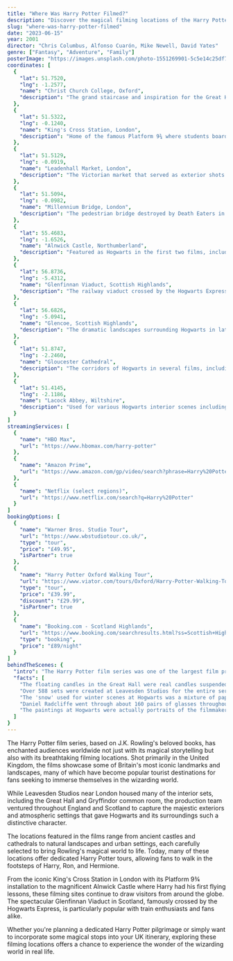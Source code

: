 ```yaml
---
title: "Where Was Harry Potter Filmed?"
description: "Discover the magical filming locations of the Harry Potter series throughout the United Kingdom, from historic castles to stunning landscapes."
slug: "where-was-harry-potter-filmed"
date: "2023-06-15"
year: 2001
director: "Chris Columbus, Alfonso Cuarón, Mike Newell, David Yates"
genre: ["Fantasy", "Adventure", "Family"]
posterImage: "https://images.unsplash.com/photo-1551269901-5c5e14c25df7?ixlib=rb-4.0.3&auto=format&fit=crop&w=1200&h=630"
coordinates: [
  { 
    "lat": 51.7520, 
    "lng": -1.2577, 
    "name": "Christ Church College, Oxford", 
    "description": "The grand staircase and inspiration for the Great Hall at Hogwarts."
  },
  { 
    "lat": 51.5322, 
    "lng": -0.1240, 
    "name": "King's Cross Station, London", 
    "description": "Home of the famous Platform 9¾ where students board the Hogwarts Express."
  },
  { 
    "lat": 51.5129, 
    "lng": -0.0919, 
    "name": "Leadenhall Market, London", 
    "description": "The Victorian market that served as exterior shots of Diagon Alley."
  },
  { 
    "lat": 51.5094, 
    "lng": -0.0982, 
    "name": "Millennium Bridge, London", 
    "description": "The pedestrian bridge destroyed by Death Eaters in Half-Blood Prince."
  },
  { 
    "lat": 55.4683, 
    "lng": -1.6526, 
    "name": "Alnwick Castle, Northumberland", 
    "description": "Featured as Hogwarts in the first two films, including flying lessons scenes."
  },
  { 
    "lat": 56.8736, 
    "lng": -5.4312, 
    "name": "Glenfinnan Viaduct, Scottish Highlands", 
    "description": "The railway viaduct crossed by the Hogwarts Express in several films."
  },
  { 
    "lat": 56.6826, 
    "lng": -5.0941, 
    "name": "Glencoe, Scottish Highlands", 
    "description": "The dramatic landscapes surrounding Hogwarts in later films."
  },
  { 
    "lat": 51.8747, 
    "lng": -2.2460, 
    "name": "Gloucester Cathedral", 
    "description": "The corridors of Hogwarts in several films, including Chamber of Secrets."
  },
  { 
    "lat": 51.4145, 
    "lng": -2.1186, 
    "name": "Lacock Abbey, Wiltshire", 
    "description": "Used for various Hogwarts interior scenes including Snape's classroom."
  }
]
streamingServices: [
  {
    "name": "HBO Max",
    "url": "https://www.hbomax.com/harry-potter"
  },
  {
    "name": "Amazon Prime",
    "url": "https://www.amazon.com/gp/video/search?phrase=Harry%20Potter"
  },
  {
    "name": "Netflix (select regions)",
    "url": "https://www.netflix.com/search?q=Harry%20Potter"
  }
]
bookingOptions: [
  {
    "name": "Warner Bros. Studio Tour",
    "url": "https://www.wbstudiotour.co.uk/",
    "type": "tour",
    "price": "£49.95",
    "isPartner": true
  },
  {
    "name": "Harry Potter Oxford Walking Tour",
    "url": "https://www.viator.com/tours/Oxford/Harry-Potter-Walking-Tour-of-Oxford-Including-Bodleian-Library/d5321-6175P7",
    "type": "tour",
    "price": "£39.99",
    "discount": "£29.99",
    "isPartner": true
  },
  {
    "name": "Booking.com - Scotland Highlands",
    "url": "https://www.booking.com/searchresults.html?ss=Scottish+Highlands",
    "type": "booking",
    "price": "£89/night"
  }
]
behindTheScenes: {
  "intro": "The Harry Potter film series was one of the largest film productions in UK history, spanning a decade of filming (2000-2010) and transforming Leavesden Studios into a permanent home for the franchise.",
  "facts": [
    "The floating candles in the Great Hall were real candles suspended by wires, but they had to be replaced with CGI after they kept burning through the wires and falling.",
    "Over 588 sets were created at Leavesden Studios for the entire series.",
    "The 'snow' used for winter scenes at Hogwarts was a mixture of paper and polymer that could be wetted and frozen to look authentic.",
    "Daniel Radcliffe went through about 160 pairs of glasses throughout the filming of all eight movies.",
    "The paintings at Hogwarts were actually portraits of the filmmakers and crew members dressed up in period clothing."
  ]
}
---
```


<HarryPotterGuide />

The Harry Potter film series, based on J.K. Rowling's beloved books, has enchanted audiences worldwide not just with its magical storytelling but also with its breathtaking filming locations. Shot primarily in the United Kingdom, the films showcase some of Britain's most iconic landmarks and landscapes, many of which have become popular tourist destinations for fans seeking to immerse themselves in the wizarding world.

While Leavesden Studios near London housed many of the interior sets, including the Great Hall and Gryffindor common room, the production team ventured throughout England and Scotland to capture the majestic exteriors and atmospheric settings that gave Hogwarts and its surroundings such a distinctive character.

The locations featured in the films range from ancient castles and cathedrals to natural landscapes and urban settings, each carefully selected to bring Rowling's magical world to life. Today, many of these locations offer dedicated Harry Potter tours, allowing fans to walk in the footsteps of Harry, Ron, and Hermione.

From the iconic King's Cross Station in London with its Platform 9¾ installation to the magnificent Alnwick Castle where Harry had his first flying lessons, these filming sites continue to draw visitors from around the globe. The spectacular Glenfinnan Viaduct in Scotland, famously crossed by the Hogwarts Express, is particularly popular with train enthusiasts and fans alike.

Whether you're planning a dedicated Harry Potter pilgrimage or simply want to incorporate some magical stops into your UK itinerary, exploring these filming locations offers a chance to experience the wonder of the wizarding world in real life. 
